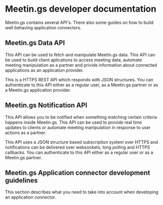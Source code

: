 Meetin.gs developer documentation
===========

Meetin.gs contains several API's. There also some guides on how to build well behaving application connectors. 

Meetin.gs Data API
-----------

This API can be used to fetch and manipulate Meetin.gs data. This API can be used to build client aplications to access meeting data, automate meeting manipulation as a partner and privide information about connected applications as an application provider.

This is a HTTPS REST API which responds with JSON structures. You can authenticate to this API either as a regular user, as a Meetin.gs partner or as a Meetin.gs application provider.


Meetin.gs Notification API
-----------

This API allows you to be notified when something matching certain criteria happens inside Meetin.gs. This API can be used to provide real time updates to clients or automate meeting manipulation in response to user actions as a partner.

This API uses a JSON structure based subscription system over HTTPS and notifications can be delivered over websockets, long polling and HTTPS callbacks. You can authenticate to this API either as a regular user or as a Meetin.gs partner.


Meetin.gs Application connector development guidelines
-----------

This section describes what you need to take into account when developing an application connector.

